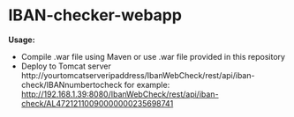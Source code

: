 # IBAN-checker-webapp
<b>Usage:</b>
* Compile .war file using Maven or use .war file provided in this repository
* Deploy to Tomcat server
http://yourtomcatserveripaddress/IbanWebCheck/rest/api/iban-check/IBANnumbertocheck
for example:
http://192.168.1.39:8080/IbanWebCheck/rest/api/iban-check/AL47212110090000000235698741
